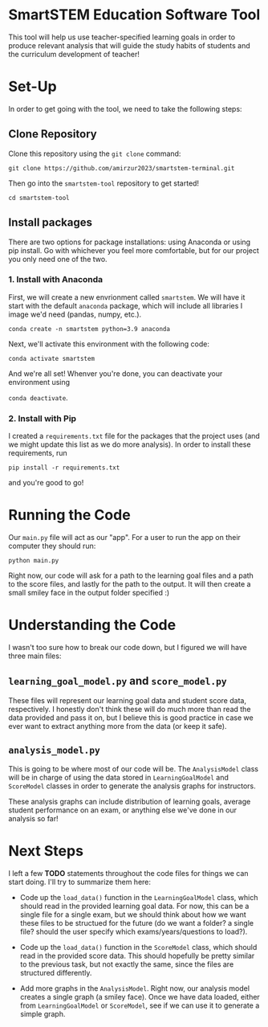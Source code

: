 # SmartSTEM Education Software Tool

This tool will help us use teacher-specified learning goals in order to produce relevant analysis that will guide the study habits of students and the curriculum development of teacher!

# Set-Up

In order to get going with the tool, we need to take the following steps:

## Clone Repository

Clone this repository using the `git clone` command:

`git clone https://github.com/amirzur2023/smartstem-terminal.git`

Then go into the `smartstem-tool` repository to get started!

`cd smartstem-tool`

## Install packages

There are two options for package installations: using Anaconda or using pip install.
Go with whichever you feel more comfortable, but for our project you only need one of the two.

### 1. Install with Anaconda

First, we will create a new envrionment called `smartstem`. We will have it start with the default `anaconda` package, which will include all libraries I image we'd need (pandas, numpy, etc.).

`conda create -n smartstem python=3.9 anaconda`

Next, we'll activate this environment with the following code:

`conda activate smartstem`

And we're all set! Whenver you're done, you can deactivate your environment using

`conda deactivate`. 

### 2. Install with Pip

I created a `requirements.txt` file for the packages that the project uses (and we might update this list as we do more analysis). In order to install these requirements, run

`pip install -r requirements.txt`

and you're good to go!

# Running the Code

Our `main.py` file will act as our "app". For a user to run the app on their computer they should run:

`python main.py`

Right now, our code will ask for a path to the learning goal files and a path to the score files, and lastly for the path to the output. It will then create a small smiley face in the output folder specified :)

# Understanding the Code

I wasn't too sure how to break our code down, but I figured we will have three main files:

## `learning_goal_model.py` and `score_model.py`

These files will represent our learning goal data and student score data, respectively. I honestly don't think these will do much more than read the data provided and pass it on, but I believe this is good practice in case we ever want to extract anything more from the data (or keep it safe).

## `analysis_model.py`

This is going to be where most of our code will be. The `AnalysisModel` class will be in charge of using the data stored in `LearningGoalModel` and `ScoreModel` classes in order to generate the analysis graphs for instructors. 

These analysis graphs can include distribution of learning goals, average student performance on an exam, or anything else we've done in our analysis so far!

# Next Steps

I left a few **TODO** statements throughout the code files for things we can start doing. I'll try to summarize them here:

* Code up the `load_data()` function in the `LearningGoalModel` class, which should read in the provided learning goal data. For now, this can be a single file for a single exam, but we should think about how we want these files to be structued for the future (do we want a folder? a single file? should the user specify which exams/years/questions to load?).

* Code up the `load_data()` function in the `ScoreModel` class, which should read in the provided score data. This should hopefully be pretty similar to the previous task, but not exactly the same, since the files are structured differently.

* Add more graphs in the `AnalysisModel`. Right now, our analysis model creates a single graph (a smiley face). Once we have data loaded, either from `LearningGoalModel` or `ScoreModel`, see if we can use it to generate a simple graph. 
